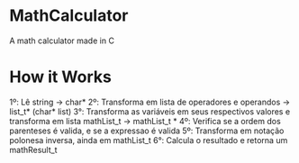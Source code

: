 # MathCalculator
A math calculator made in C

# How it Works
1º: Lê string -> char*
2º: Transforma em lista de operadores e operandos -> list_t* (char* list)
3°: Transforma as variáveis em seus respectivos valores e transforma em lista mathList_t -> mathList_t *
4º: Verifica se a ordem dos parenteses é valida, e se a expressao é valida
5º: Transforma em notação polonesa inversa, ainda em mathList_t
6°: Calcula o resultado e retorna um mathResult_t